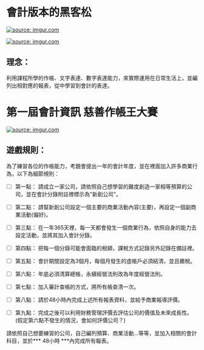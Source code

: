 # 會計版本的黑客松
<a href="https://imgur.com/4Fa82x0"><img src="https://i.imgur.com/4Fa82x0.png" title="source: imgur.com" /></a>


<a href="https://imgur.com/7R9iO1y"><img src="https://i.imgur.com/7R9iO1y.png" title="source: imgur.com" /></a>

## 理念：

利用課程所學的作帳、文字表達、數字表達能力，來實際運用在日常生活上，並編列出相對應的報表，從中學習到會計的表達。


# 第一屆會計資訊 慈善作帳王大賽

<a href="https://imgur.com/cgV41rK"><img src="https://i.imgur.com/cgV41rK.jpg" title="source: imgur.com" /></a>

## 遊戲規則：

為了練習各位的作帳能力，考題會提出一年的會計年度，並在裡面加入許多商業行為，以下為細節規則：

- [ ] 第一點： 請成立一家公司，請依照自己想學習的難度創造一家相等預算的公司，並在會計分錄附註裡標示為"新創公司"。

- [ ] 第二點： 請幫新創公司設定一個主要的商業活動內容(主要)，再設定一個副商業活動(偏好)。

- [ ] 第三點： 在一年365天裡，每一天都會發生一個商業行為，依照自身的能力去設定活動，並將其加入會計分錄。

- [ ] 第四點： 把每一個分錄可能會面臨的稅額，課稅方式記錄另外記錄在備註裡。

- [ ] 第五點： 會計期間設定為3個月，每個月發生的虛帳戶必須結清，並且繳稅。

- [ ] 第六點： 年底必須清算總帳，永續經營法則改為年度經營法則。

- [ ] 第七點： 加入審計查帳的方式，將所有帳查清一次。

- [ ] 第八點： 請於48小時內完成上述所有報表資料，並給予商業報導評價。

- [ ] 第九點： 完成之後可以利用財務管理評價去評估公司的價值及未來成長性。(假定第六點不發生的情況，會如何評價公司？)

請依照自己想要練習的公司，自己編列預算、商業活動...等等，並加入相關的會計科目，並於*** 48小時 ***內完成所有報表。
